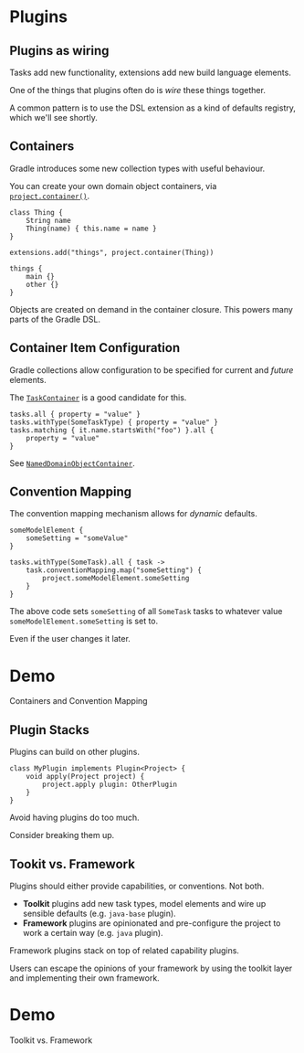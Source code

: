 # Plugins

## Plugins as wiring

Tasks add new functionality, extensions add new build language elements.

One of the things that plugins often do is *wire* these things together. 

A common pattern is to use the DSL extension as a kind of defaults registry, which we'll see shortly.

## Containers

Gradle introduces some new collection types with useful behaviour.

You can create your own domain object containers, via [`project.container()`](http://gradle.org/docs/current/javadoc/org/gradle/api/Project.html#container\(java.lang.Class\)).

    class Thing {
        String name
        Thing(name) { this.name = name }
    }
    
    extensions.add("things", project.container(Thing))
    
    things {
        main {}
        other {}
    }

Objects are created on demand in the container closure. This powers many parts of the Gradle DSL.

## Container Item Configuration

Gradle collections allow configuration to be specified for current and *future* elements. 

The [`TaskContainer`](http://gradle.org/docs/current/javadoc/org/gradle/api/tasks/TaskContainer.html) is a good candidate for this.

    tasks.all { property = "value" }
    tasks.withType(SomeTaskType) { property = "value" }
    tasks.matching { it.name.startsWith("foo") }.all { 
        property = "value" 
    }

See [`NamedDomainObjectContainer`](http://gradle.org/docs/current/javadoc/org/gradle/api/NamedDomainObjectContainer.html).

## Convention Mapping

The convention mapping mechanism allows for *dynamic* defaults.

    someModelElement {
        someSetting = "someValue"
    }

    tasks.withType(SomeTask).all { task ->
        task.conventionMapping.map("someSetting") { 
            project.someModelElement.someSetting 
        }
    }

The above code sets `someSetting` of all `SomeTask` tasks to whatever value `someModelElement.someSetting` is set to.

Even if the user changes it later.

# Demo

Containers and Convention Mapping

## Plugin Stacks

Plugins can build on other plugins.

    class MyPlugin implements Plugin<Project> {
        void apply(Project project) {
            project.apply plugin: OtherPlugin
        }
    }

Avoid having plugins do too much. 

Consider breaking them up.

## Tookit vs. Framework

Plugins should either provide capabilities, or conventions. Not both.

* **Toolkit** plugins add new task types, model elements and wire up sensible defaults (e.g. `java-base` plugin).
* **Framework** plugins are opinionated and pre-configure the project to work a certain way (e.g. `java` plugin).

Framework plugins stack on top of related capability plugins.

Users can escape the opinions of your framework by using the toolkit layer and implementing their own framework.

# Demo

Toolkit vs. Framework
